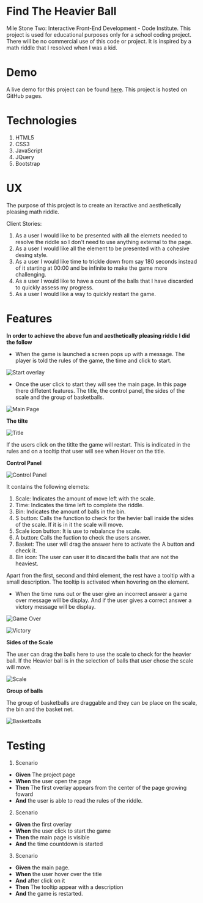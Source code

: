 # Find The Heavier Ball

Mile Stone Two: Interactive Front-End Development - Code Institute.
This project is used for educational purposes only for a school coding project.
There will be no commercial use of this code or project. It is inspired by a math riddle that I resolved when I was a kid.

# Demo 
A live demo for this project can be found [here](https://ig30.github.io/Game-MS2/). This project is hosted on GitHub pages.

# Technologies

1. HTML5
2. CSS3
3. JavaScript
4. JQuery
5. Bootstrap

# UX 

The purpose of this project is to create an iteractive and aesthetically pleasing math riddle.

Client Stories:

1. As a user I would like to be presented with all the elemets needed to resolve the riddle so I don't need to use anything external to the page.
2. As a user I would like all the element to be presented with a cohesive desing style.
3. As a user I would like time to trickle down from say 180 seconds instead of it starting at 00:00 and be infinite to make the game more challenging.
4. As a user I would like to have a count of the balls that I have discarded to quickly assess my progress.
5. As a user I would like a way to quickly restart the game.

# Features

**In order to achieve the above fun and aesthetically pleasing riddle I did the follow**

* When the game is launched a screen pops up with a message. The player is told the rules of the game, the time and click to start.

![Start overlay](assets/images/start.PNG)

* Once the user click to start they will see the main page. In this page there diffetent features. The title, the control panel, the sides of the scale and the group of basketballs.

![Main Page](assets/images/mainpage.PNG)

**The tilte**

![Title](assets/images/title.PNG)

If the users click on the titlte the game will restart. This is indicated in the rules and on a tooltip that user will see when Hover on the title.

**Control Panel**

![Control Panel](assets/images/controlPanel.PNG)

It contains the following elemets:

1. Scale: Indicates the amount of move left with the scale.
2. Time: Indicates the time left to complete the riddle.
3. Bin: Indicates the amount of balls in the bin.
4. S button: Calls the function to check for the hevier ball inside the sides of the scale. If it is in it the scale will move.
5. Scale icon button: It is use to rebalance the scale.
6. A button: Calls the fuction to check the users answer.
7. Basket: The user will drag the answer here to activate the A button and check it.
8. Bin icon: The user can user it to discard the balls that are not the heaviest.

Apart fron the first, second and third element, the rest have a tooltip with a small description. The tooltip is activated when hovering on the element.

* When the time runs out or the user give an incorrect answer a game over message will be display. And if the user gives a correct answer a victory message will be display.

![Game Over](assets/images/gameOver.PNG)

![Victory](assets/images/victory.PNG)

**Sides of the Scale**

The user can drag the balls here to use the scale to check for the heavier ball. If the Heavier ball is in the selection of balls that user chose the scale will move.

![Scale](assets/images/scale.PNG)

**Group of balls**

The group of basketballs are draggable and they can be place on the scale, the bin and the basket net.

![Basketballs](assets/images/groupOfBalls.PNG)

# Testing

1. Scenario
* **Given** The project page
* **When** the user open the page
* **Then** The first overlay appears from the center of the page growing foward
* **And** the user is able to read the rules of the riddle.

2. Scenario
* **Given** the first overlay
* **When** the user click to start the game
* **Then** the main page is visible
* **And** the time countdown is started

3. Scenario
* **Given** the main page.
* **When** the user hover over the title
* **And** after click on it
* **Then** The tooltip appear with a description
* **And** the game is restarted. 
